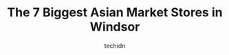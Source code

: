 ---
layout: ampstory
image: https://i0.wp.com/www.auto.or.id/wp-content/uploads/2023/06/dijla-al-forat-food-market-0-windsor-1686324608.jpeg?resize=640,853
author: techidn
featured: false
description: Windsor, Ontario, Canada is a haven for Asian Market enthusiasts, boasting an impressive array of 7 top-notch establishments. Whether youre a seasoned connoisseur or simply curious to explo
title: The 7 Biggest Asian Market Stores in Windsor
cover:
   title: The 7 Biggest Asian Market Stores in Windsor
   subtitle: AUTO.OR.ID
   background: https://www.auto.or.id/wp-content/uploads/2023/06/dijla-al-forat-food-market-0-windsor-1686324608.jpeg

pages: 
 - layout: thirds
   top: <h1>#1 Asian Food Imports</h1>
   bottom: "<p>A good store with nice people except a girl who looks so skinny she behaves a bit odd except that everything goes well. Prices of the groceries and all youll also get so</p>"
   background: https://www.auto.or.id/wp-content/uploads/2023/06/dijla-al-forat-food-market-1-windsor-1686324610.jpeg
   backgroundblur: true
 - layout: thirds
   top: <h1>#2 Mosul Market</h1>
   bottom: "<p>7665 Tecumseh Rd E, Windsor, ON N8T 3H1, Canada</p>"
   background: https://www.auto.or.id/wp-content/uploads/2023/06/dijla-al-forat-food-market-2-windsor-1686324610.jpeg
   cta:
      link: https://www.auto.or.id/the-7-biggest-asian-market-stores-in-windsor/
      text: The 7 Biggest Asian Market Stores in Windsor
 - layout: thirds
   top: <h1>#3 Dijla & Al-Forat Food Market</h1>
   bottom: "<p>701 Wyandotte St E, Windsor, ON N9A 3J5, Canada</p>"
   background: https://images.unsplash.com/photo-1536700503339-1e4b06520771?ixlib=rb-4.0.3&ixid=MnwxMjA3fDB8MHxwaG90by1wYWdlfHx8fGVufDB8fHx8&auto=format&fit=crop&w=640&h=853&q=80
   cta:
      link: https://www.auto.or.id/the-7-biggest-asian-market-stores-in-windsor/
      text: The 7 Biggest Asian Market Stores in Windsor
 - layout: thirds
   top: <h1>#4 Asian Bazar</h1>
   bottom: "<p>575 Partington Ave, Windsor, ON N9B 2N4, Canada</p>"
   background: https://images.unsplash.com/photo-1628188687881-0a34984b3531?ixlib=rb-4.0.3&ixid=MnwxMjA3fDB8MHxwaG90by1wYWdlfHx8fGVufDB8fHx8&auto=format&fit=crop&w=640&h=853&q=80
   cta:
      link: https://www.auto.or.id/the-7-biggest-asian-market-stores-in-windsor/
      text: The 7 Biggest Asian Market Stores in Windsor
 - layout: thirds
   top: <h1>#5 Oriental Market</h1>
   bottom: "<p>2549 Dougall Ave, Windsor, ON N8X 1T5, Canada</p>"
   background: https://images.unsplash.com/photo-1641921966132-371cca4de3a1?ixlib=rb-4.0.3&ixid=MnwxMjA3fDB8MHxwaG90by1wYWdlfHx8fGVufDB8fHx8&auto=format&fit=crop&w=640&h=853&q=80
   cta:
      link: https://www.auto.or.id/the-7-biggest-asian-market-stores-in-windsor/
      text: The 7 Biggest Asian Market Stores in Windsor
 - layout: thirds
   top: <h1>#6 Hoa Viet</h1>
   bottom: "<p>465 Wyandotte St W, Windsor, ON N9A 5X5, Canada</p>"
   background: https://images.unsplash.com/photo-1586428268816-ca0069c110c5?ixlib=rb-4.0.3&ixid=MnwxMjA3fDB8MHxwaG90by1wYWdlfHx8fGVufDB8fHx8&auto=format&fit=crop&w=640&h=853&q=80
   cta:
      link: https://www.auto.or.id/the-7-biggest-asian-market-stores-in-windsor/
      text: The 7 Biggest Asian Market Stores in Windsor
 - layout: thirds
   top: <h1>#7 Windsor Korea Market</h1>
   bottom: "<p>550 Pelissier St, Windsor, ON N9A 4L1, Canada</p>"
   background: https://images.unsplash.com/photo-1568616388993-4e1a60b29532?ixlib=rb-4.0.3&ixid=MnwxMjA3fDB8MHxwaG90by1wYWdlfHx8fGVufDB8fHx8&auto=format&fit=crop&w=640&h=853&q=80
   cta:
      link: https://www.auto.or.id/the-7-biggest-asian-market-stores-in-windsor/
      text: The 7 Biggest Asian Market Stores in Windsor
 - layout: thirds
   middle: Continue reading...
   background: https://images.unsplash.com/photo-1632275227519-5a515f53272d?ixlib=rb-4.0.3&ixid=MnwxMjA3fDB8MHxwaG90by1wYWdlfHx8fGVufDB8fHx8&auto=format&fit=crop&w=640&h=853&q=80
   cta:
      link: https://www.auto.or.id/the-7-biggest-asian-market-stores-in-windsor/
      text: The 7 Biggest Asian Market Stores in Windsor

---